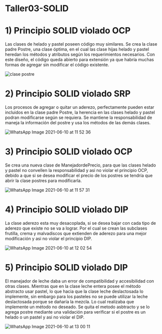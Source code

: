 # Taller03-SOLID
# 1) Principio SOLID violado OCP

Las clases de helado y pastel poseen código muy similares. Se crea la clase padre Postre, una clase óptima, en el cual las clase hijas helado y pastel heredan los métodos y atributos según los requerimientos necesarios. Con este diseño, el código queda abierto para extensión ya que habría muchas formas de agregar sin modificar el código existente.

![clase postre](https://user-images.githubusercontent.com/33164047/121559752-7e118e80-c9dc-11eb-9d7f-3b7e89f0276a.jpg)

# 2) Principio SOLID violado SRP

Los procesos de agregar o quitar un aderezo, perfectamente pueden estar incluidos en la clase padre Postre, la herencia en las clases helado y pastel podran modificarse según se requiera. Se mantiene la responsabilidad de maneja la información del postre y usa los métodos de las demás clases. 

![WhatsApp Image 2021-06-10 at 11 52 36](https://user-images.githubusercontent.com/33164047/121568325-35120800-c9e5-11eb-878d-0175be1f5837.jpeg)

# 3) Principio SOLID violado OCP

Se crea una nueva clase de ManejadordePrecio, para que las clases helado y pastel no convellen la responsabilidad y asi no violar el principio OCP, debido a que si se desea modificar el precio de los postres se tendría que abrir la clase postres para modificarla. 

![WhatsApp Image 2021-06-10 at 11 57 31](https://user-images.githubusercontent.com/33164047/121569292-40b1fe80-c9e6-11eb-956b-c350826837d3.jpeg)

# 4) Principio SOLID violado DIP

La clase aderezo esta muy desacoplada, si se desea bajar con cada tipo de aderezo que existe no se va a lograr. Por el cual se crean las subclases frutilla, crema y malvadiscos que extienden de aderezo para una mejor modificación y asi no violar el principio DIP.

![WhatsApp Image 2021-06-10 at 12 02 54](https://user-images.githubusercontent.com/33164047/121569991-0563ff80-c9e7-11eb-98cc-32cfda79578c.jpeg)


# 5) Principio SOLID violado DIP

El manejador de leche daba un error de compatibilidad y accesibilidad con otras clases. Mientras que en la clase leche entera posee el método abstracto usar pastel, lo que hacia que la clase leche deslactosada lo implemente, sin embargo para los pasteles no se puede utilizar la leche deslactosada porque se dañaría la mezcla. Lo cual realizaba que implemente un método no deseado. Se quita el metodo asbtracto y se lo agrega postre mediante una validación para verificar si el postre es un helado o un pastel y asi no violar el DIP.

![WhatsApp Image 2021-06-10 at 13 00 11](https://user-images.githubusercontent.com/33164047/121574424-df8d2980-c9eb-11eb-9fd8-df6039099ec2.jpeg)

